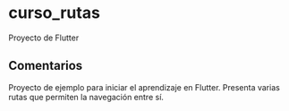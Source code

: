 # curso_rutas

Proyecto de Flutter

## Comentarios

Proyecto de ejemplo para iniciar el aprendizaje en Flutter.
Presenta varias rutas que permiten la navegación entre sí.
